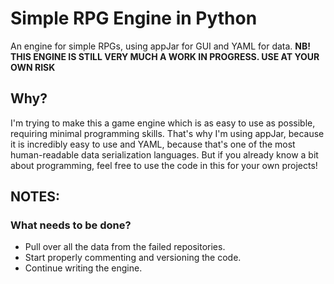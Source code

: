 # Simple RPG Engine in Python
An engine for simple RPGs, using appJar for GUI and YAML for data.
**NB! THIS ENGINE IS STILL VERY MUCH A WORK IN PROGRESS. USE AT YOUR OWN RISK**

## Why?
I'm trying to make this a game engine which is as easy to use as possible, requiring minimal programming skills.
That's why I'm using appJar, because it is incredibly easy to use and YAML, because that's one of the most human-readable data serialization languages. 
But if you already know a bit about programming, feel free to use the code in this for your own projects!

## NOTES:
### What needs to be done?
* Pull over all the data from the failed repositories.
* Start properly commenting and versioning the code.
* Continue writing the engine.
